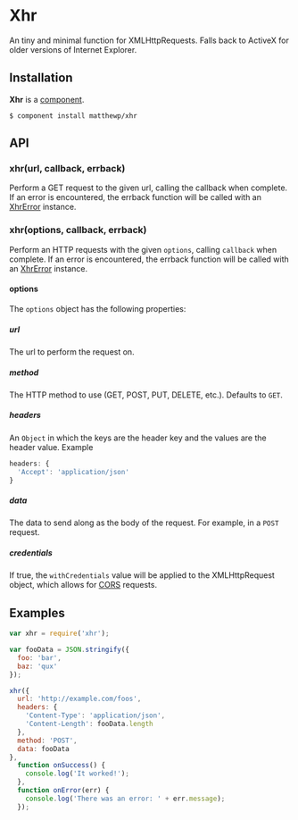 # Xhr

An tiny and minimal function for XMLHttpRequests. Falls back to ActiveX for older versions of Internet Explorer.

## Installation

**Xhr** is a [component](https://github.com/component/component).

    $ component install matthewp/xhr

## API

### xhr(url, callback, errback)

Perform a GET request to the given url, calling the callback when complete. If an error is encountered, the errback function will be called with an [XhrError](https://github.com/matthewp/xhrerror) instance.

### xhr(options, callback, errback)

Perform an HTTP requests with the given ``options``, calling ``callback`` when complete. If an error is encountered, the errback function will be called with an [XhrError](https://github.com/matthewp/xhrerror) instance.

#### options

The ``options`` object has the following properties:

##### url

The url to perform the request on.

##### method

The HTTP method to use (GET, POST, PUT, DELETE, etc.).  Defaults to ``GET``.

##### headers

An ``Object`` in which the keys are the header key and the values are the header value. Example

```javascript
headers: {
  'Accept': 'application/json'
}
```

##### data

The data to send along as the body of the request. For example, in a ``POST`` request.

##### credentials

If true, the ``withCredentials`` value will be applied to the XMLHttpRequest object, which allows for [CORS](http://www.w3.org/TR/cors/) requests.

## Examples

```javascript
var xhr = require('xhr');

var fooData = JSON.stringify({
  foo: 'bar',
  baz: 'qux'
});

xhr({
  url: 'http://example.com/foos',
  headers: {
    'Content-Type': 'application/json',
    'Content-Length': fooData.length
  },
  method: 'POST',
  data: fooData
},
  function onSuccess() {
    console.log('It worked!');
  },
  function onError(err) {
    console.log('There was an error: ' + err.message);
  });
```